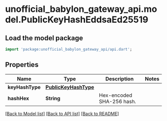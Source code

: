 # unofficial_babylon_gateway_api.model.PublicKeyHashEddsaEd25519

## Load the model package
```dart
import 'package:unofficial_babylon_gateway_api/api.dart';
```

## Properties
Name | Type | Description | Notes
------------ | ------------- | ------------- | -------------
**keyHashType** | [**PublicKeyHashType**](PublicKeyHashType.md) |  | 
**hashHex** | **String** | Hex-encoded SHA-256 hash. | 

[[Back to Model list]](../README.md#documentation-for-models) [[Back to API list]](../README.md#documentation-for-api-endpoints) [[Back to README]](../README.md)



